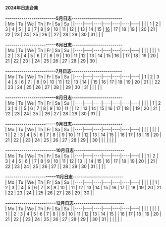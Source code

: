 **2024年日志合集**

**-------------------------5月日志-------------------------**    
| Mo | Tu | We | Th | Fr | Sa | Su |
|----|----|----|----|----|----|----|
|    |    |  1 |  2 |  3 |  4 |  5 |
|  6 |  7 |  8 |  9 | 10 | 11 | 12 |
| 13 | 14 | 15 | [16](/环评/日记/2024/5.16.md) | 17 | 18 | 19 |
| 20 | 21 | 22 | 23 | 24 | 25 | 26 |
| 27 | 28 | 29 | 30 | 31 |    |    |
 
**-------------------------6月日志-------------------------**    
| Mo | Tu | We | Th | Fr | Sa | Su |
|----|----|----|----|----|----|----|
|    |    |    |    |    |  1 |  2 |
|  3 |  4 |  5 |  6 |  7 |  8 |  9 |
| 10 | 11 | 12 | 13 | 14 | 15 | 16 |
| 17 | 18 | 19 | 20 | 21 | 22 | 23 |
| 24 | 25 | 26 | 27 | 28 | 29 | 30 |
 
**-------------------------7月日志-------------------------**   
| Mo | Tu | We | Th | Fr | Sa | Su |
|----|----|----|----|----|----|----|
|  1 |  2 |  3 |  4 |  5 |  6 |  7 |
|  8 |  9 | 10 | 11 | 12 | 13 | 14 |
| 15 | 16 | 17 | 18 | 19 | 20 | 21 |
| 22 | 23 | 24 | 25 | 26 | 27 | 28 |
| 29 | 30 | 31 |    |    |    |    |
 
**-------------------------8月日志-------------------------**   
| Mo | Tu | We | Th | Fr | Sa | Su |
|----|----|----|----|----|----|----|
|    |    |    |  1 |  2 |  3 |  4 |
|  5 |  6 |  7 |  8 |  9 | 10 | 11 |
| 12 | 13 | 14 | 15 | 16 | 17 | 18 |
| 19 | 20 | 21 | 22 | 23 | 24 | 25 |
| 26 | 27 | 28 | 29 | 30 | 31 |    |
 
**-------------------------9月日志-------------------------**    
| Mo | Tu | We | Th | Fr | Sa | Su |
|----|----|----|----|----|----|----|
|    |    |    |    |    |    |  1 |
|  2 |  3 |  4 |  5 |  6 |  7 |  8 |
|  9 | 10 | 11 | 12 | 13 | 14 | 15 |
| 16 | 17 | 18 | 19 | 20 | 21 | 22 |
| 23 | 24 | 25 | 26 | 27 | 28 | 29 |
| 30 |    |    |    |    |    |    |
 
**-------------------------10月日志-------------------------**   
| Mo | Tu | We | Th | Fr | Sa | Su |
|----|----|----|----|----|----|----|
|    |  1 |  2 |  3 |  4 |  5 |  6 |
|  7 |  8 |  9 | 10 | 11 | 12 | 13 |
| 14 | 15 | 16 | 17 | 18 | 19 | 20 |
| 21 | 22 | 23 | 24 | 25 | 26 | 27 |
| 28 | 29 | 30 | 31 |    |    |    |
 
**-------------------------11月日志-------------------------**   
| Mo | Tu | We | Th | Fr | Sa | Su |
|----|----|----|----|----|----|----|
|    |    |    |    |  1 |  2 |  3 |
|  4 |  5 |  6 |  7 |  8 |  9 | 10 |
| 11 | 12 | 13 | 14 | 15 | 16 | 17 |
| 18 | 19 | 20 | 21 | 22 | 23 | 24 |
| 25 | 26 | 27 | 28 | 29 | 30 |    |
 
**-------------------------12月日志-------------------------**   
| Mo | Tu | We | Th | Fr | Sa | Su |
|----|----|----|----|----|----|----|
|    |    |    |    |    |    |  1 |
|  2 |  3 |  4 |  5 |  6 |  7 |  8 |
|  9 | 10 | 11 | 12 | 13 | 14 | 15 |
| 16 | 17 | 18 | 19 | 20 | 21 | 22 |
| 23 | 24 | 25 | 26 | 27 | 28 | 29 |
| 30 | 31 |    |    |    |    |    |
  

